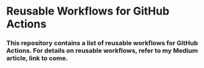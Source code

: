 # Reusable Workflows for GitHub Actions

### This repository contains a list of reusable workflows for GitHub Actions.  For details on reusable workflows, refer to my Medium article, link to come.
